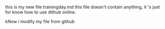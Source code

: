 this is my new file trainingday.md 
this file doesn't contain anything, it 's just for know how to use dithub online.

kNow i modify my file from github
